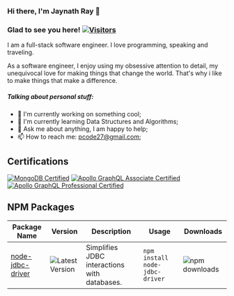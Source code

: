 ### Hi there, I'm Jaynath Ray 👋
### Glad to see you here! [![Visitors](https://visitor-badge.glitch.me/badge?page_id=jaynath-d.jaynath-d.github.io)](https://github.com/jaynath-d/jaynath-d.github.io)

I am a full-stack software engineer. I love programming, speaking and traveling.

As a software engineer, I enjoy using my obsessive attention to detail, my unequivocal love for making things that change the world. That's why i like to make things that make a difference.

##### Talking about personal stuff:
- 🧑 I'm currently working on something cool;
- 🚀 I'm currently learning Data Structures and Algorithms;
- 💬 Ask me about anything, I am happy to help;
- 📫 How to reach me: pcode27@gmail.com;

## Certifications

[![MongoDB Certified](https://img.shields.io/badge/MongoDB-Certified-brightgreen)](https://university.mongodb.com/certification)
[![Apollo GraphQL Associate Certified](https://img.shields.io/badge/Apollo%20GraphQL%20Associate-Certified-brightgreen)](https://www.apollographql.com/tutorials/certifications/1538d8cc-c461-49c4-95e4-884bbfb486ba)
[![Apollo GraphQL Professional Certified](https://img.shields.io/badge/Apollo%20GraphQL%20Professional-Certified-brightgreen)](https://www.apollographql.com/tutorials/certifications/fc1eada5-829e-441a-ae1d-8d04801eee32)

## NPM Packages

| Package Name       | Version   | Description                                       | Usage                                | Downloads   |
|------------------- |---------- |---------------------------------------------------|-------------------------------------|-------------|
| [node-jdbc-driver](https://www.npmjs.com/package/node-jdbc-driver)   | ![Latest Version](https://img.shields.io/github/v/release/jaynath-d/node-jdbc-driver)     | Simplifies JDBC interactions with databases.      | `npm install node-jdbc-driver`       | ![npm downloads](https://img.shields.io/npm/dw/node-jdbc-driver)|



